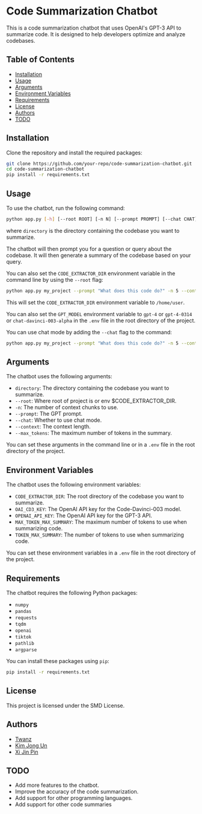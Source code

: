 # Code Summarization Chatbot

This is a code summarization chatbot that uses OpenAI's GPT-3 API to summarize code. It is designed to help developers optimize and analyze codebases.

## Table of Contents

- [Installation](#installation)
- [Usage](#usage)
- [Arguments](#arguments)
- [Environment Variables](#environment-variables)
- [Requirements](#requirements)
- [License](#license)
- [Authors](#authors)
- [TODO](#todo)

## Installation

Clone the repository and install the required packages:

```bash
git clone https://github.com/your-repo/code-summarization-chatbot.git
cd code-summarization-chatbot
pip install -r requirements.txt
```

## Usage

To use the chatbot, run the following command:

```bash
python app.py [-h] [--root ROOT] [-n N] [--prompt PROMPT] [--chat CHAT] [--context CONTEXT] [--max_tokens MAX_TOKENS] directory
```

where `directory` is the directory containing the codebase you want to summarize.

The chatbot will then prompt you for a question or query about the codebase. It will then generate a summary of the codebase based on your query.

You can also set the `CODE_EXTRACTOR_DIR` environment variable in the command line by using the `--root` flag:

```bash
python app.py my_project --prompt "What does this code do?" -n 5 --context 10 --max_tokens 500 --root /home/user
```

This will set the `CODE_EXTRACTOR_DIR` environment variable to `/home/user`.

You can also set the `GPT_MODEL` environment variable to `gpt-4` or `gpt-4-0314` or `chat-davinci-003-alpha` in the `.env` file in the root directory of the project.

You can use chat mode by adding the `--chat` flag to the command:

```bash
python app.py my_project --prompt "What does this code do?" -n 5 --context 10 --max_tokens 500 --chat
```

## Arguments

The chatbot uses the following arguments:

- `directory`: The directory containing the codebase you want to summarize.
- `--root`: Where root of project is or env $CODE_EXTRACTOR_DIR.
- `-n`: The number of context chunks to use.
- `--prompt`: The GPT prompt.
- `--chat`: Whether to use chat mode.
- `--context`: The context length.
- `--max_tokens`: The maximum number of tokens in the summary.

You can set these arguments in the command line or in a `.env` file in the root directory of the project.

## Environment Variables

The chatbot uses the following environment variables:

- `CODE_EXTRACTOR_DIR`: The root directory of the codebase you want to summarize.
- `OAI_CD3_KEY`: The OpenAI API key for the Code-Davinci-003 model.
- `OPENAI_API_KEY`: The OpenAI API key for the GPT-3 API.
- `MAX_TOKEN_MAX_SUMMARY`: The maximum number of tokens to use when summarizing code.
- `TOKEN_MAX_SUMMARY`: The number of tokens to use when summarizing code.

You can set these environment variables in a `.env` file in the root directory of the project.

## Requirements

The chatbot requires the following Python packages:

- `numpy`
- `pandas`
- `requests`
- `tqdm`
- `openai`
- `tiktok`
- `pathlib`
- `argparse`

You can install these packages using `pip`:

```bash
pip install -r requirements.txt
```

## License

This project is licensed under the SMD License.

## Authors

- [Twanz](https://github.com/clockcoing1)
- [Kim Jong Un](https://github.com/kjp)
- [Xi Jin Pin](https://github.com/xjp)

## TODO

- Add more features to the chatbot.
- Improve the accuracy of the code summarization.
- Add support for other programming languages.
- Add support for other code summaries
